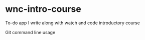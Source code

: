 # wnc-intro-course
To-do app I write along with watch and code introductory course

Git command line usage